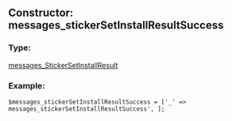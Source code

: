 ## Constructor: messages\_stickerSetInstallResultSuccess  

### Type: 

[messages\_StickerSetInstallResult](../types/messages_StickerSetInstallResult.md)
### Example:

```
$messages_stickerSetInstallResultSuccess = ['_' => messages_stickerSetInstallResultSuccess', ];
```